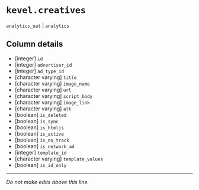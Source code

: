 # `kevel.creatives`
`analytics_uat` | `analytics`

## Column details
* [integer]   `id`
* [integer]   `advertiser_id`
* [integer]   `ad_type_id`
* [character varying] `title`
* [character varying] `image_name`
* [character varying] `url`
* [character varying] `script_body`
* [character varying] `image_link`
* [character varying] `alt`
* [boolean]   `is_deleted`
* [boolean]   `is_sync`
* [boolean]   `is_htmljs`
* [boolean]   `is_active`
* [boolean]   `is_no_track`
* [boolean]   `is_network_ad`
* [integer]   `template_id`
* [character varying] `template_values`
* [boolean]   `is_id_only`

-------------------------------------------------------------------------------
*Do not make edits above this line.*
